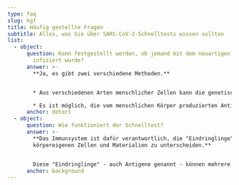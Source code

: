 ```yaml
---
type: faq
slug: hgf
title: Häufig gestellte Fragen
subtitle: Alles, was Sie über SARS-CoV-2-Schnelltests wissen sollten
list:
  - object:
      question: Kann festgestellt werden, ob jemand mit dem neuartigen Coronavirus
        infiziert wurde?
      answer: >-
        **Ja, es gibt zwei verschiedene Methoden.**


        * Aus verschiedenen Arten menschlicher Zellen kann die genetische Substanz (RNA) des Virus nachgewiesen werden. Diese Methode wird als PCR-Test (Polymerase-Kettenreaktionstest) bezeichnet. Offensichtlich ist es unmöglich, die genetische Substanz eines einzelnen Virus zu erkennen, aber es ist möglich, mehrere Kopien davon nachzuweisen - die Kettenreaktion wird durchgeführt, um die notwendige Menge an genetischer Substanz zu produzieren.

        * Es ist möglich, die vom menschlichen Körper produzierten Antikörper gegen das neuartige Coronavirus nachzuweisen. Diese Methode wird serologischer Test, Immunochromatographie-Test oder Schnelltest genannt - wobei sich der Name darauf bezieht, dass der Test in 15 Minuten durchgeführt werden kann.
      anchor: detect
  - object:
      question: Wie funktioniert der Schnelltest?
      answer: >-
        **Das Immunsystem ist dafür verantwortlich, die "Eindringlinge" von den
        körpereigenen Zellen und Materialien zu unterscheiden.**


        Diese "Eindringlinge" - auch Antigene genannt - können mehrere Dinge sein, darunter Bakterien und Viren. Wenn ein Antigen in den Körper eindringt, beginnt das Immunsystem, verschiedene Arten von Materialien zu produzieren, die in der Lage sind, die Bakterien und Viren (und die durch sie verursachte Krankheit) zu bekämpfen. Diese Materialien werden Antikörper genannt. Dies geschieht auch im Falle des neuartigen Coronavirus. Es gibt Antikörper, die nur dann im Körper auftreten, wenn das Immunsystem auf einen bestimmten Erreger trifft. Die Schnelltests erkennen somit das Vorhandensein der Antikörper, die nur produziert werden, wenn das neue Coronavirus im Körper vorhanden ist.
      anchor: background
---
```

